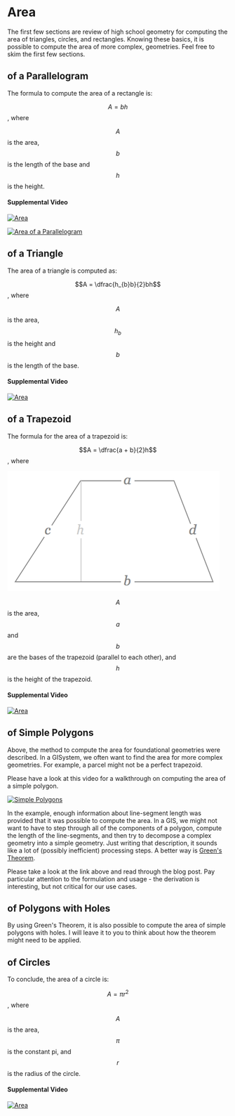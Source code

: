 # Area
The first few sections are review of high school geometry for computing the area of triangles, circles, and rectangles.  Knowing these basics, it is possible to compute the area of more complex, geometries.  Feel free to skim the first few sections.

## of a Parallelogram
The formula to compute the area of a rectangle is:

$$A = bh$$, where

$$A$$ is the area, $$b$$ is the length of the base and $$h$$ is the height.

#### Supplemental Video

[![Area](http://img.youtube.com/vi/LoaBd-sPzkU/0.jpg)](https://www.khanacademy.org/math/geometry/hs-geo-foundations/hs-geo-area/v/perimeter-and-area-basics "What is a function?")

[![Area of a Parallelogram](http://img.youtube.com/vi/hm17lVaor0Q/0.jpg)](https://www.khanacademy.org/math/geometry/hs-geo-foundations/hs-geo-area/v/intuition-for-area-of-a-parallelogram)



## of a Triangle

The area of a triangle is computed as:

$$A = \dfrac{h_{b}b}{2}bh$$, where

$$A$$ is the area, $$h_{b}$$ is the height and $$b$$ is the length of the base.

#### Supplemental Video

[![Area](http://img.youtube.com/vi/rRTXKQpblEc/0.jpg)](https://www.khanacademy.org/math/geometry/hs-geo-foundations/hs-geo-area/v/intuition-for-area-of-a-triangle)

## of a Trapezoid
The formula for the area of a trapezoid is:

$$A = \dfrac{a + b}{2}h$$, where

![](images/trap.png)

$$A$$ is the area, $$a$$ and $$b$$ are the bases of the trapezoid (parallel to each other), and $$h$$ is the height of the trapezoid.

#### Supplemental Video

[![Area](http://img.youtube.com/vi/j3-XYLnxJDY/0.jpg)](https://www.khanacademy.org/math/geometry/hs-geo-foundations/hs-geo-area/v/area-of-a-trapezoid-1)

## of Simple Polygons
Above, the method to compute the area for foundational geometries were described.  In a GISystem, we often want to find the area for more complex geometries.  For example, a parcel might not be a perfect trapezoid.

Please have a look at this video for a walkthrough on computing the area of a simple polygon.

[![Simple Polygons](http://img.youtube.com/vi/loAA3TCNAvU/0.jpg)](https://www.khanacademy.org/math/geometry/hs-geo-foundations/hs-geo-area/v/area-breaking-up-shape)

In the example, enough information about line-segment length was provided that it was possible to compute the area.  In a GIS, we might not want to have to step through all of the components of a polygon, compute the length of the line-segments, and then try to decompose a complex geometry into a simple geometry.  Just writing that description, it sounds like a lot of (possibly inefficient) processing steps.  A better way is [Green's Theorem](http://math.blogoverflow.com/2014/06/04/greens-theorem-and-area-of-polygons/).

Please take a look at the link above and read through the blog post.  Pay particular attention to the formulation and usage - the derivation is interesting, but not critical for our use cases.

## of Polygons with Holes
By using Green's Theorem, it is also possible to compute the area of simple polygons with holes.  I will leave it to you to think about how the theorem might need to be applied.

## of Circles
To conclude, the area of a circle is:

$$A = \pi r^{2}$$, where

$$A$$ is the area, $$\pi$$ is the constant pi, and $$r$$ is the radius of the circle.  

#### Supplemental Video

[![Area](http://img.youtube.com/vi/ZyOhRgnFmIY/0.jpg)](https://www.khanacademy.org/math/geometry/hs-geo-foundations/hs-geo-area/v/area-of-a-circle)